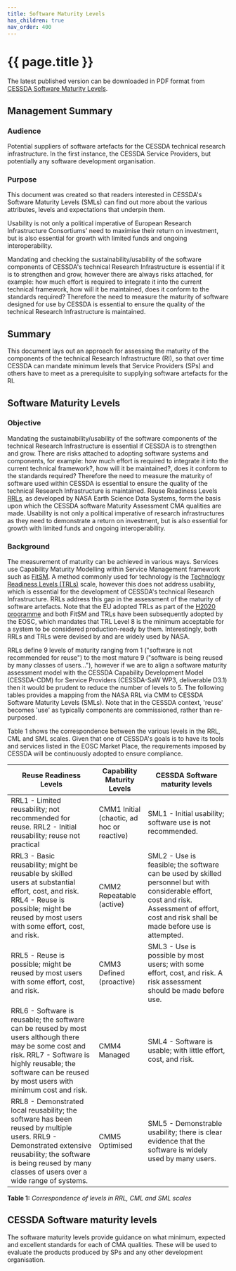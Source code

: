 ```yaml
---
title: Software Maturity Levels
has_children: true
nav_order: 400
---
```


# {{ page.title }}

The latest published version can be downloaded in PDF format from [CESSDA Software Maturity Levels](https://doi.org/10.5281/zenodo.2614050).

## Management Summary

### Audience

Potential suppliers of software artefacts for the CESSDA technical
research infrastructure. In the first instance, the CESSDA Service
Providers, but potentially any software development organisation.

### Purpose

This document was created so that readers interested in CESSDA's Software Maturity
 Levels (SMLs) can find out more about the various attributes, levels and expectations that underpin them.

Usability is not only a political imperative of European Research
Infrastructure Consortiums' need to maximise their return on investment,
but is also essential for growth with limited funds and ongoing
interoperability.

Mandating and checking the sustainability/usability of the software
components of CESSDA's technical Research Infrastructure is essential if
it is to strengthen and grow, however there are always risks attached,
for example: how much effort is required to integrate it into the
current technical framework, how will it be maintained, does it conform
to the standards required? Therefore the need to measure the maturity of
software designed for use by CESSDA is essential to ensure the quality
of the technical Research Infrastructure is maintained.

## Summary

This document lays out an approach for assessing the maturity of the
components of the technical Research Infrastructure (RI), so that over
time CESSDA can mandate minimum levels that Service Providers (SPs) and
others have to meet as a prerequisite to supplying software artefacts
for the RI.

## Software Maturity Levels

### Objective

Mandating the sustainability/usability of the software components of the
technical Research Infrastructure is essential if CESSDA is to
strengthen and grow. There are risks attached to adopting software
systems and components, for example: how much effort is required to
integrate it into the current technical framework?, how will it be
maintained?, does it conform to the standards required? Therefore the
need to measure the maturity of software used within CESSDA is essential
to ensure the quality of the technical Research Infrastructure is
maintained. Reuse Readiness Levels [RRLs][1], as developed by NASA
Earth Science Data Systems, form the basis upon which the CESSDA
software Maturity Assessment CMA qualities are made. Usability is not only a
political imperative of research infrastructures as they need to
demonstrate a return on investment, but is also essential for growth
with limited funds and ongoing interoperability.

[1]: https://cdn.earthdata.nasa.gov/conduit/upload/2004/RRLs_v1.0.pdf

### Background

The measurement of maturity can be achieved in various ways. Services use Capability Maturity Modelling within Service Management framework such as 
[FitSM][2]. A method commonly used for technology is the
[Technology Readiness Levels (TRLs)][3] scale, however this does not
address usability, which is essential for the development of CESSDA's
technical Research Infrastructure. RRLs address this gap in the
assessment of the maturity of software artefacts. Note that the EU
adopted TRLs as part of the [H2020 programme][4] and both FitSM and
TRLs have been subsequently adopted by the EOSC, which mandates that
TRL Level 8 is the minimum acceptable for a system to be considered
production-ready by them. Interestingly, both RRLs and TRLs were devised
by and are widely used by NASA.

[2]: https://fitsm.itemo.org/fitsm
[3]: https://wiki.eosc-hub.eu/display/EOSC/Service+Maturity+Classification
[4]: https://ec.europa.eu/research/participants/data/ref/h2020/other/wp/2016-2017/annexes/h2020-wp1617-annex-ga_en.pdf

RRLs define 9 levels of maturity ranging from 1 ("software is not
recommended for reuse") to the most mature 9 ("software is being reused
by many classes of users..."), however if we are to align a software
maturity assessment model with the CESSDA Capability Development Model
(CESSDA-CDM) for Service Providers (CESSDA-SaW WP3, deliverable D3.1)
then it would be prudent to reduce the number of levels to 5. The
following tables provides a mapping from the NASA RRL via CMM to CESSDA
Software Maturity Levels (SMLs). Note that in the CESSDA context,
'reuse' becomes 'use' as typically components are commissioned, rather
than re-purposed.

Table 1 shows the correspondence between the various levels in the RRL,
CML and SML scales. Given that one of CESSDA's goals is to have its
tools and services listed in the EOSC Market Place, the requirements
imposed by CESSDA will be continuously adopted to ensure compliance.

| **Reuse Readiness Levels** | **Capability Maturity Levels** | **CESSDA Software maturity levels**|
|----------------------|----------------------|----------------------|
|RRL1 - Limited reusability; not recommended for reuse. RRL2 - Initial reusability; reuse not practical|CMM1 Initial (chaotic, ad hoc or reactive)|SML1 - Initial usability; software use is not recommended.|
|RRL3 - Basic reusability; might be reusable by skilled users at substantial effort, cost, and risk. RRL4 - Reuse is possible; might be reused by most users with some effort, cost, and risk.|CMM2 Repeatable (active)|SML2 - Use is feasible; the software can be used by skilled personnel but with considerable effort, cost and risk. Assessment of effort, cost and risk shall be made before use is attempted.|
RRL5 - Reuse is possible; might be reused by most users with some effort, cost, and risk.|CMM3 Defined (proactive)|SML3 - Use is possible by most users;  with some effort, cost, and risk. A risk assessment should be made before use.|
RRL6 - Software is reusable; the software can be reused by most users although there may be some cost and risk. RRL7 - Software is highly reusable; the software can be reused by most users with minimum cost and risk.|CMM4 Managed|SML4 - Software is usable; with little effort, cost, and risk.|
|RRL8 - Demonstrated local reusability; the software has been reused by multiple users. RRL9 - Demonstrated extensive reusability; the software is being reused by many classes of users over a wide range of systems.|CMM5 Optimised|SML5 - Demonstrable usability; there is clear evidence that the software is widely used by many users.|

**Table 1:** *Correspondence of levels in RRL, CML and SML scales*

## CESSDA Software maturity levels

The software maturity levels provide guidance on what minimum, expected
and excellent standards for each of CMA qualities. These will be used to evaluate the
products produced by SPs and any other development organisation. 
